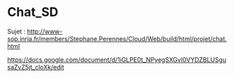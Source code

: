 # Chat_SD

Sujet : http://www-sop.inria.fr/members/Stephane.Perennes/Cloud/Web/build/html/projet/chat.html

https://docs.google.com/document/d/1iGLPE0t_NPyegSXGvl0VYDZBLUSgusaZvZ5jt_cloXk/edit
